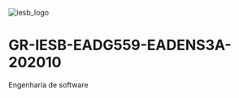 ![iesb_logo](https://user-images.githubusercontent.com/63327541/88867712-a9382880-d1e4-11ea-9409-bf30e868d4b5.png)

# GR-IESB-EADG559-EADENS3A-202010
Engenharia de software
